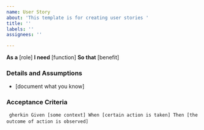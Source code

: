 ```yaml
---
name: User Story
about: 'This template is for creating user stories '
title: ''
labels: ''
assignees: ''

---
```


**As a** [role]
**I need** [function]
**So that** [benefit] 

### Details and Assumptions
* [document what you know]

### Acceptance Criteria 

` ` ` gherkin
Given [some context]
When [certain action is taken]
Then [the outcome of action is observed]
` ` `
